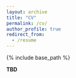 ```yaml
---
layout: archive
title: "CV"
permalink: /cv/
author_profile: true
redirect_from:
  - /resume
---
```


{% include base_path %}

**TBD**